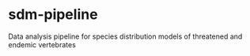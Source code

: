 # sdm-pipeline
Data analysis pipeline for species distribution models of threatened and endemic vertebrates
